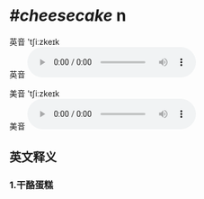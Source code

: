 # ***\#cheesecake*** n
英音 'tʃiːzkeɪk  
英音
<audio src="./media/cheesecake1_AAC.aac" controls="controls"></audio>

美音 'tʃiːzkeɪk  
美音
<audio src="./media/cheesecake2_AAC.aac" controls="controls"></audio>



  

英文释义
---
### 1.**干酪蛋糕**  


